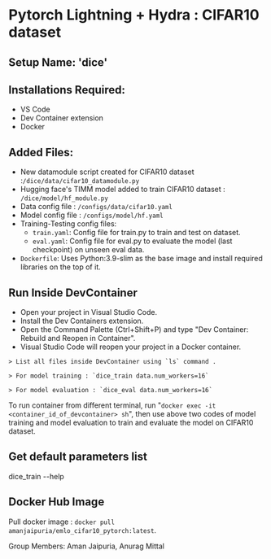 # Pytorch Lightning + Hydra : CIFAR10 dataset

## Setup Name: 'dice'

## Installations Required:
- VS Code
- Dev Container extension
- Docker

## Added Files:
- New datamodule script created for CIFAR10 dataset :`/dice/data/cifar10_datamodule.py`
- Hugging face's TIMM model added to train CIFAR10 dataset : `/dice/model/hf_module.py`
- Data config file : `/configs/data/cifar10.yaml`
- Model config file : `/configs/model/hf.yaml`
- Training-Testing config files:
    - `train.yaml`: Config file for train.py to train and test on dataset.
    - `eval.yaml`: Config file for eval.py to evaluate the model (last checkpoint) on unseen eval data. 
- `Dockerfile`: Uses Python:3.9-slim as the base image and install required libraries on the top of it.

## Run Inside DevContainer
- Open your project in Visual Studio Code.
- Install the Dev Containers extension.
- Open the Command Palette (Ctrl+Shift+P) and type "Dev Container: Rebuild and Reopen in Container".
- Visual Studio Code will reopen your project in a Docker container.

```
> List all files inside DevContainer using `ls` command .

> For model training : `dice_train data.num_workers=16`

> For model evaluation : `dice_eval data.num_workers=16`
```

To run container from different terminal, run "`docker exec -it <container_id_of_devcontainer> sh`", then use above two codes of model training and model evaluation to train and evaluate the model on CIFAR10 dataset.

## Get default parameters list
dice_train --help

## Docker Hub Image
Pull docker image : `docker pull amanjaipuria/emlo_cifar10_pytorch:latest`.


Group Members: Aman Jaipuria, Anurag Mittal

